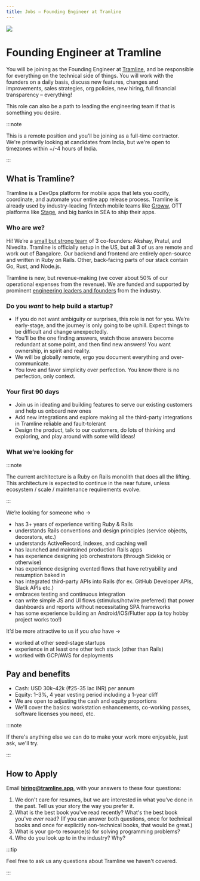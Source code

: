 ```yaml
---
title: Jobs – Founding Engineer at Tramline
---
```


<head>
  <title>Jobs – Founding Engineer at Tramline</title>
</head>

![](../../static/img/shinkan.png)

# Founding Engineer at Tramline

You will be joining as the Founding Engineer at [Tramline](https://tramline.app), and be responsible for everything on the technical side of things. You will work with the founders on a daily basis, discuss new features, changes and improvements, sales strategies, org policies, new hiring, full financial transparency – everything!

This role can also be a path to leading the engineering team if that is something you desire.

:::note

This is a remote position and you'll be joining as a full-time contractor. We're primarily looking at candidates from India, but we're open to timezones within +/-4 hours of India.

:::


## What is Tramline?

Tramline is a DevOps platform for mobile apps that lets you codify, coordinate, and automate your entire app release process. Tramline is already used by industry-leading fintech mobile teams like [Groww](https://groww.in/), OTT platforms like [Stage](https://www.stage.in), and big banks in SEA to ship their apps.

### Who are we?

Hi! We’re a [small but strong team](https://www.tramline.app/about) of 3 co-founders: Akshay, Pratul, and Nivedita. Tramline is officially setup in the US, but all 3 of us are remote and work out of Bangalore. Our backend and frontend are entirely open-source and written in Ruby on Rails. Other, back-facing parts of our stack contain Go, Rust, and Node.js.

Tramline is new, but revenue-making (we cover about 50% of our operational expenses from the revenue). We are funded and supported by prominent [engineering leaders and founders](https://www.tramline.app/about) from the industry.

### Do you *want* to help build a startup?

* If you do not want ambiguity or surprises, this role is not for you. We’re early-stage, and the journey is only going to be uphill. Expect things to be difficult and change unexpectedly.
* You’ll be the one finding answers, watch those answers become redundant at some point, and then find new answers! You want ownership, in spirit and reality.
* We will be globally remote, ergo you document everything and over-communicate.
* You love and favor simplicity over perfection. You know there is no perfection, only context.

### Your first 90 days

* Join us in ideating and building features to serve our existing customers and help us onboard new ones
* Add new integrations and explore making all the third-party integrations in Tramline reliable and fault-tolerant
* Design the product, talk to our customers, do lots of thinking and exploring, and play around with some wild ideas!

### What we’re looking for

:::note

The current architecture is a Ruby on Rails monolith that does all the lifting. This architecture is expected to continue in the near future, unless ecosystem / scale / maintenance requirements evolve.

:::


We’re looking for someone who →

* has 3+ years of experience writing Ruby & Rails
* understands Rails conventions and design principles (service objects, decorators, etc.)
* understands ActiveRecord, indexes, and caching well
* has launched and maintained production Rails apps
* has experience designing job orchestrators (through Sidekiq or otherwise)
* has experience designing evented flows that have retryability and resumption baked in
* has integrated third-party APIs into Rails (for ex. GitHub Developer APIs, Slack APIs etc.)
* embraces testing and continuous integration
* can write simple JS and UI flows (stimulus/hotwire preferred) that power dashboards and reports without necessitating SPA frameworks
* has some experience building an Android/iOS/Flutter app (a toy hobby project works too!)

It’d be more attractive to us if you *also* have →

* worked at other seed-stage startups
* experience in at least one other tech stack (other than Rails)
* worked with GCP/AWS for deployments

## Pay and benefits

* Cash: USD 30k–42k (₹25-35 lac INR) per annum
* Equity: 1–3%, 4 year vesting period including a 1-year cliff
* We are open to adjusting the cash and equity proportions
* We'll cover the basics: workstation enhancements, co-working passes, software licenses you need, etc.

:::note

If there's anything else we can do to make your work more enjoyable, just ask, we'll try.

:::

## How to Apply

Email **hiring@tramline.app**, with your answers to these four questions:

1. We don't care for resumes, but we are interested in what you’ve done in the past. Tell us your story the way you prefer it.
2. What is the best book you've read recently? What's the best book you've *ever* read? (If you can answer both questions, once for technical books and once for explicitly non-technical books, that would be great.)
3. What is your go-to resource(s) for solving programming problems?
4. Who do you look up to in the industry? Why?

:::tip

Feel free to ask us any questions about Tramline we haven't covered.

:::
